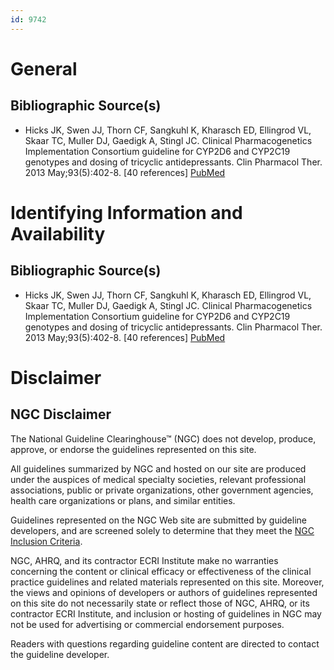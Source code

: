 ```yaml
---
id: 9742
---
```


# General

## Bibliographic Source(s)

- Hicks JK, Swen JJ, Thorn CF, Sangkuhl K, Kharasch ED, Ellingrod VL, Skaar TC, Muller DJ, Gaedigk A, Stingl JC. Clinical Pharmacogenetics Implementation Consortium guideline for CYP2D6 and CYP2C19 genotypes and dosing of tricyclic antidepressants. Clin Pharmacol Ther. 2013 May;93(5):402-8. [40 references] [ PubMed ](http://www.ncbi.nlm.nih.gov/entrez/query.fcgi?cmd=Retrieve&db=pubmed&dopt=Abstract&list_uids=23486447)

# Identifying Information and Availability

## Bibliographic Source(s)

- Hicks JK, Swen JJ, Thorn CF, Sangkuhl K, Kharasch ED, Ellingrod VL, Skaar TC, Muller DJ, Gaedigk A, Stingl JC. Clinical Pharmacogenetics Implementation Consortium guideline for CYP2D6 and CYP2C19 genotypes and dosing of tricyclic antidepressants. Clin Pharmacol Ther. 2013 May;93(5):402-8. [40 references] [ PubMed ](http://www.ncbi.nlm.nih.gov/entrez/query.fcgi?cmd=Retrieve&db=pubmed&dopt=Abstract&list_uids=23486447)

# Disclaimer

## NGC Disclaimer

The National Guideline Clearinghouse™ (NGC) does not develop, produce, approve, or endorse the guidelines represented on this site.

All guidelines summarized by NGC and hosted on our site are produced under the auspices of medical specialty societies, relevant professional associations, public or private organizations, other government agencies, health care organizations or plans, and similar entities.

Guidelines represented on the NGC Web site are submitted by guideline developers, and are screened solely to determine that they meet the [NGC Inclusion Criteria](/help-and-about/summaries/inclusion-criteria).

NGC, AHRQ, and its contractor ECRI Institute make no warranties concerning the content or clinical efficacy or effectiveness of the clinical practice guidelines and related materials represented on this site. Moreover, the views and opinions of developers or authors of guidelines represented on this site do not necessarily state or reflect those of NGC, AHRQ, or its contractor ECRI Institute, and inclusion or hosting of guidelines in NGC may not be used for advertising or commercial endorsement purposes.

Readers with questions regarding guideline content are directed to contact the guideline developer.

